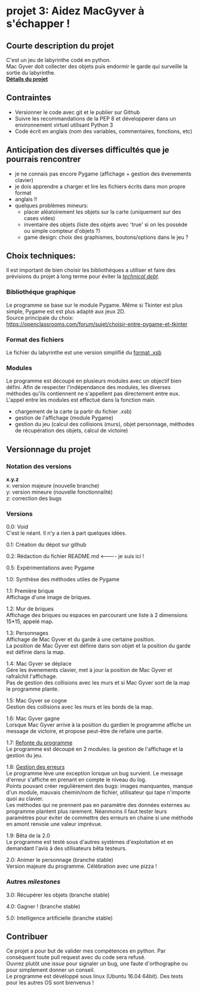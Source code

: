 # projet 3: Aidez MacGyver à s'échapper !

## Courte description du projet
C'est un jeu de labyrinthe codé en python.  
Mac Gyver doit collecter des objets puis endormir le garde qui surveille la sortie du labyrinthe.  
[**Détails du projet**](https://openclassrooms.com/projects/aidez-macgyver-a-sechapper)  

## Contraintes
- Versionner le code avec git et le publier sur Github  
- Suivre les recommandations de la PEP 8 et développerer dans un environnement virtuel utilisant Python 3  
- Code écrit en anglais (nom des variables, commentaires, fonctions, etc)

## Anticipation des diverses difficultés que je pourrais rencontrer  
- je ne connais pas encore Pygame (affichage + gestion des évenements clavier)  
- je dois apprendre a charger et lire les fichiers écrits dans mon propre format  
- anglais !!  
- quelques problèmes mineurs:  
  - placer aléatoirement les objets sur la carte (uniquement sur des cases vides)  
  - inventaire des objets (liste des objets avec 'true' si on les possède ou simple compteur d'objets ?)  
  - game design: choix des graphismes, boutons/options dans le jeu ?

## Choix techniques:
Il est important de bien choisir les bibliothéques a utiliser et faire des prévisions du projet à long terme pour éviter la [*technical debt*](https://en.wikipedia.org/wiki/Technical_debt).  

### Bibliothéque graphique
Le programme se base sur le module Pygame. Même si Tkinter est plus simple, Pygame est est plus adapté aux jeux 2D.  
Source principale du choix: https://openclassrooms.com/forum/sujet/choisir-entre-pygame-et-tkinter

### Format des fichiers
Le fichier du labyrinthe est une version simplifié du [format .xsb](https://fr.wikipedia.org/wiki/Sokoban)  

### Modules
Le programme est découpé en plusieurs modules avec un objectif bien défini. Afin de respecter l'indépendance des modules, les diverses méthodes qu'ils contiennent ne s'appellent pas directement entre eux. L'appel entre les modules est effectué dans la fonction main.  
- chargement de la carte (a partir du fichier .xsb)  
- gestion de l'affichage (module Pygame)  
- gestion du jeu (calcul des collisions (murs), objet personnage, méthodes de récupération des objets, calcul de victoire)  

## Versionnage du projet
### Notation des versions
**x.y.z**  
x: version majeure (nouvelle branche)  
y: version mineure (nouvelle fonctionnalité)  
z: correction des bugs  

### Versions
0.0: Void  
C'est le néant. Il n'y a rien à part quelques idées.  

0.1: Création du dépot sur github  

0.2: Rédaction du fichier README.md    <---- je suis ici !  

0.5: Expérimentations avec Pygame  

1.0: Synthèse des méthodes utiles de Pygame  

1.1: Première brique  
Affichage d'une image de briques.  

1.2: Mur de briques  
Affichage des briques ou espaces en parcourant une liste à 2 dimensions 15*15, appelé map.  

1.3: Personnages  
Affichage de Mac Gyver et du garde à une certaine position.  
La position de Mac Gyver est définie dans son objet et la position du garde est définie dans la map.  

1.4: Mac Gyver se déplace  
Gére les évenements clavier, met à jour la position de Mac Gyver et rafraîchit l'affichage.  
Pas de gestion des collisions avec les murs et si Mac Gyver sort de la map le programme plante.  

1.5: Mac Gyver se cogne  
Gestion des collisions avec les murs et les bords de la map.  

1.6: Mac Gyver gagne  
Lorsque Mac Gyver arrive à la position du gardien le programme affiche un message de victoire, et propose peut-être de refaire une partie.  

1.7: [Refonte du programme](https://openclassrooms.com/courses/manipulez-des-donnees-avec-python-1/organisez-un-projet-en-modules)  
Le programme est découpé en 2 modules: la gestion de l'affichage et la gestion du jeu.  

1.8: [Gestion des erreurs](https://openclassrooms.com/courses/manipulez-des-donnees-avec-python-1/gerez-les-erreurs-et-les-bogues)  
Le programme lève une exception lorsque un bug survient. Le message d'erreur s'affiche en prenant en compte le niveau du log.  
Points pouvant créer regulièrement des bugs: images manquantes, manque d'un module, mauvais chemin/nom de fichier, utilisateur qui tape n'importe quoi au clavier.  
Les méthodes qui ne prennent pas en paramètre des données externes au programme plantent plus rarement. Néanmoins il faut tester leurs paramètres pour éviter de commettre des erreurs en chaine si une méthode en amont renvoie une valeur imprévue.  

1.9: Bêta de la 2.0  
Le programme est testé sous d'autres systèmes d'exploitation et en demandant l'avis à des utilisateurs bêta testeurs.  

2.0: Animer le personnage (branche stable)  
Version majeure du programme. Célébration avec une pizza !

### Autres *milestones*
3.0: Récupérer les objets (branche stable)  

4.0: Gagner ! (branche stable)  

5.0: Intelligence artificielle (branche stable)  

## Contribuer
Ce projet a pour but de valider mes compétences en python. Par conséquent toute pull request avec du code sera refusé.  
Ouvrez plutôt une *issue* pour signaler un bug, une faute d'orthographe ou pour simplement donner un conseil.  
Le programme est dévéloppé sous linux (Ubuntu 16.04 64bit). Des tests pour les autres OS sont bienvenus !
